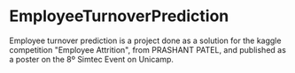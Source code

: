 # EmployeeTurnoverPrediction
Employee turnover prediction is a project done as a solution for the kaggle competition "Employee Attrition", from PRASHANT PATEL, and published as a poster on the 8º Simtec Event on Unicamp.
